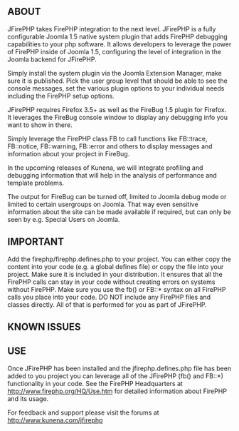 ## ABOUT

JFirePHP takes FirePHP integration to the next level. JFirePHP is a fully configurable 
Joomla 1.5 native system plugin that adds FirePHP debugging capabilities to your php software.
It allows developers to leverage the power of FirePHP inside of Joomla 1.5, configuring 
the level of integration in the Joomla backend for JFirePHP. 

Simply install the system plugin via the Joomla Extension Manager, make sure it is published.
Pick the user group level that should be able to see the console messages, set the various 
plugin options to your individual needs including the FirePHP setup options.

JFirePHP requires Firefox 3.5+ as well as the FireBug 1.5 plugin for Firefox. It leverages the 
FireBug console window to display any debugging info you want to show in there.

Simply leverage the FirePHP class FB to call functions like FB::trace, FB::notice, FB::warning,
FB::error and others to display messages and information about your project in FireBug.

In the upcoming releases of Kunena, we will integrate profiling and debugging information
that will help in the analysis of performance and template problems. 

The output for FireBug can be turned off, limited to Joomla debug mode or limited to certain
usergroups on Joomla. That way even sensitive information about the site can be made available 
if required, but can only be seen by e.g. Special Users on Joomla. 

## IMPORTANT

Add the firephp/firephp.defines.php to your project. You can either copy the content into 
your code (e.g. a global defines file) or copy the file into your project. Make sure it is 
included in your distribution. It ensures that all the FirePHP calls can stay in your code
without creating errors on systems without FirePHP.
Make sure you use the fb() or FB::* syntax on all FirePHP calls you place into your code.
DO NOT include any FirePHP files and classes directly. All of that is performed for you
as part of JFirePHP.

## KNOWN ISSUES



## USE

Once JFirePHP has been installed and the jfirephp.defines.php file has been added to you project
you can leverage all of the JFirePHP (fb() and FB::*) functionality in your code. See the 
FirePHP Headquarters at http://www.firephp.org/HQ/Use.htm for detailed information about 
FirePHP and its usage.

For feedback and support please visit the forums at http://www.kunena.com/jfirephp

